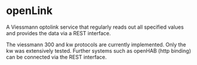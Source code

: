 # openLink
A Viessmann optolink service that regularly reads out all specified values and provides the data via a REST interface.

The viessmann 300 and kw protocols are currently implemented. Only the kw was extensively tested.
Further systems such as openHAB (http binding) can be connected via the REST interface.
